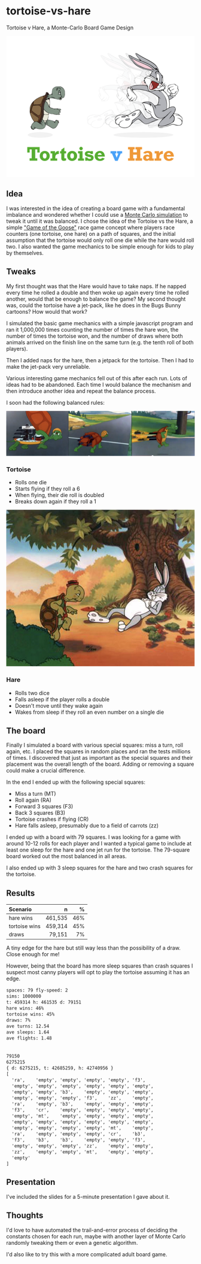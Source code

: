 # tortoise-vs-hare

Tortoise v Hare, a Monte-Carlo Board Game Design

![Tortoise v Hare](images/tvh.png)

## Idea

I was interested in the idea of creating a board game with a fundamental imbalance and wondered whether I could use a [Monte Carlo simulation](https://en.wikipedia.org/wiki/Monte_Carlo_method) to tweak it until it was balanced. I chose the idea of the Tortoise vs the Hare, a simple ["Game of the Goose"](https://en.wikipedia.org/wiki/Game_of_the_Goose) race game concept where players race counters (one tortoise, one hare) on a path of squares, and the initial assumption that the tortoise would only roll one die while the hare would roll two. I also wanted the game mechanics to be simple enough for kids to play by themselves.

## Tweaks

My first thought was that the Hare would have to take naps. If he napped every time he rolled a double and then woke up again every time he rolled another, would that be enough to balance the game? My second thought was, could the tortoise have a jet-pack, like he does in the Bugs Bunny cartoons? How would that work?

I simulated the basic game mechanics with a simple javascript program and ran it 1,000,000 times counting the number of times the hare won, the number of times the tortoise won, and the number of draws where both animals arrived on the finish line on the same turn (e.g. the tenth roll of both players).

Then I added naps for the hare, then a jetpack for the tortoise. Then I had to make the jet-pack very unreliable.

Various interesting game mechanics fell out of this after each run. Lots of ideas had to be abandoned. Each time I would balance the mechanism and then introduce another idea and repeat the balance process.

I soon had the following balanced rules:

![Tortoise has a jet pack](images/jet.png)

### Tortoise

-   Rolls one die
-   Starts flying if they roll a 6
-   When flying, their die roll is doubled
-   Breaks down again if they roll a 1

![Hare falls asleep](images/sleep.png)

### Hare

-   Rolls two dice
-   Falls asleep if the player rolls a double
-   Doesn't move until they wake again
-   Wakes from sleep if they roll an even number on a single die

## The board

Finally I simulated a board with various special squares: miss a turn, roll again, etc. I placed the squares in random places and ran the tests millions of times. I discovered that just as important as the special squares and their placement was the overall length of the board. Adding or removing a square could make a crucial difference.

In the end I ended up with the following special squares:

-   Miss a turn (MT)
-   Roll again (RA)
-   Forward 3 squares (F3)
-   Back 3 squares (B3)
-   Tortoise crashes if flying (CR)
-   Hare falls asleep, presumably due to a field of carrots (zz)

I ended up with a board with 79 squares. I was looking for a game with around 10-12 rolls for each player and I wanted a typical game to include at least one sleep for the hare and one jet run for the tortoise. The 79-square board worked out the most balanced in all areas.

I also ended up with 3 sleep squares for the hare and two crash squares for the tortoise.

## Results

| Scenario      |       n |   % |
| :------------ | ------: | --: |
| hare wins     | 461,535 | 46% |
| tortoise wins | 459,314 | 45% |
| draws         |  79,151 |  7% |

A tiny edge for the hare but still way less than the possibility of a draw. Close enough for me!

However, being that the board has more sleep squares than crash squares I suspect most canny players will opt to play the tortoise assuming it has an edge.

    spaces: 79 fly-speed: 2
    sims: 1000000
    t: 459314 h: 461535 d: 79151
    hare wins: 46%
    tortoise wins: 45%
    draws: 7%
    ave turns: 12.54
    ave sleeps: 1.64
    ave flights: 1.48


    79150
    6275215
    { d: 6275215, t: 42685259, h: 42740956 }
    [
      'ra',    'empty', 'empty', 'empty', 'empty', 'f3',
      'empty', 'empty', 'empty', 'empty', 'empty', 'empty',
      'empty', 'empty', 'b3',    'empty', 'empty', 'empty',
      'empty', 'empty', 'empty', 'f3',    'zz',    'empty',
      'ra',    'empty', 'b3',    'empty', 'empty', 'empty',
      'f3',    'cr',    'empty', 'empty', 'empty', 'empty',
      'empty', 'mt',    'empty', 'empty', 'empty', 'empty',
      'empty', 'empty', 'empty', 'empty', 'empty', 'empty',
      'empty', 'empty', 'empty', 'empty', 'mt',    'empty',
      'ra',    'empty', 'empty', 'empty', 'cr',    'b3',
      'f3',    'b3',    'b3',    'empty', 'empty', 'f3',
      'empty', 'empty', 'empty', 'zz',    'empty', 'empty',
      'zz',    'empty', 'empty', 'mt',    'empty', 'empty',
      'empty'
    ]

## Presentation

I've included the slides for a 5-minute presentation I gave about it.

## Thoughts

I'd love to have automated the trail-and-error process of deciding the constants chosen for each run, maybe with another layer of Monte Carlo randomly tweaking them or even a genetic algorithm.

I'd also like to try this with a more complicated adult board game.
